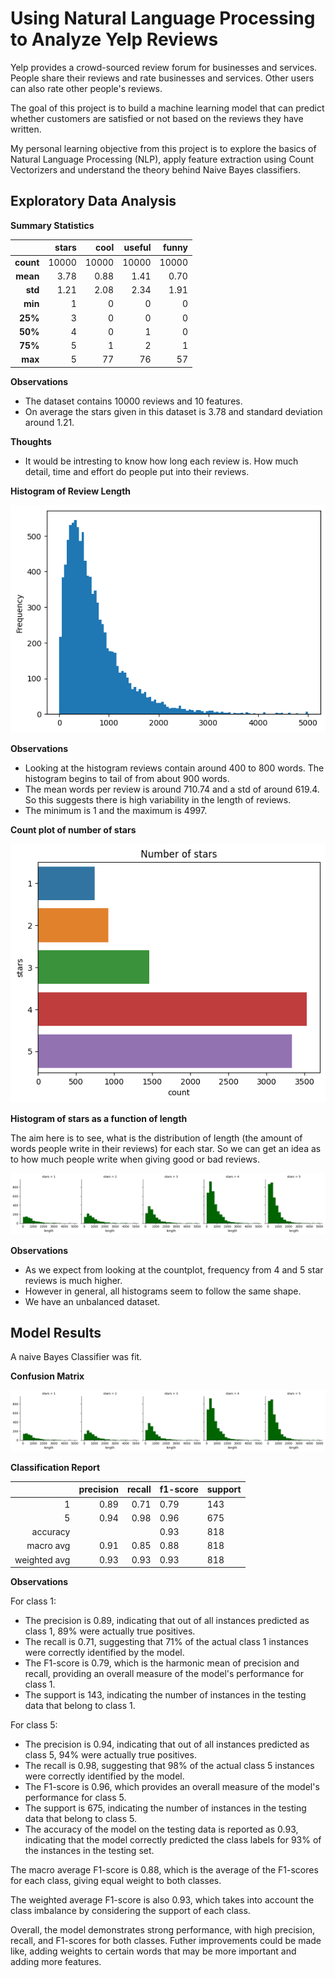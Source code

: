 # Using Natural Language Processing to Analyze Yelp Reviews

Yelp provides a crowd-sourced review forum for businesses and services. People share their reviews and rate businesses and services. Other users can also rate other people's reviews.

The goal of this project is to build a machine learning model that can predict whether customers are satisfied or not based on the reviews they have written.

My personal learning objective from this project is to explore the basics of Natural Language Processing (NLP), apply feature extraction using Count Vectorizers and understand the theory behind Naive Bayes classifiers.

## Exploratory Data Analysis

**Summary Statistics**

|           | **stars** | **cool** | **useful** | **funny** |
|----------:|----------:|---------:|-----------:|----------:|
| **count** |     10000 |    10000 |      10000 |     10000 |
|  **mean** |      3.78 |     0.88 |       1.41 |      0.70 |
|  **std**  |      1.21 |     2.08 |       2.34 |      1.91 |
|  **min**  |         1 |        0 |          0 |         0 |
|  **25%**  |         3 |        0 |          0 |         0 |
|  **50%**  |         4 |        0 |          1 |         0 |
|  **75%**  |         5 |        1 |          2 |         1 |
|  **max**  |         5 |       77 |         76 |        57 |

**Observations**
- The dataset contains 10000 reviews and 10 features.
- On average the stars given in this dataset is 3.78 and standard deviation around 1.21.


**Thoughts**
- It would be intresting to know how long each review is. How much detail, time and effort do people put into their reviews.

**Histogram of Review Length**

![Alt Text](1.png)

**Observations**
- Looking at the histogram reviews contain around 400 to 800 words. The histogram begins to tail of from about 900 words.
- The mean words per review is around 710.74 and a std of around 619.4. So this suggests there is high variability in the length of reviews. 
- The minimum is 1 and the maximum is 4997.

**Count plot of number of stars**

![Alt Text](2.png)

**Histogram of stars as a function of length**

The aim here is to see, what is the distribution of length (the amount of words people write in their reviews) for each star. So we can get an idea as to how much people write when giving good or bad reviews.

![Alt Text](3.png)

**Observations**
- As we expect from looking at the countplot, frequency from 4 and 5 star reviews is much higher. 
- However in general, all histograms seem to follow the same shape.
- We have an unbalanced dataset.


## Model Results

A naive Bayes Classifier was fit.

**Confusion Matrix**

![Alt Text](3.png)

**Classification Report**

|              | precision | recall | f1-score | support |
|-------------:|----------:|-------:|----------|---------|
|       1      |      0.89 | 0.71   | 0.79     | 143     |
|       5      |      0.94 | 0.98   | 0.96     | 675     |
|   accuracy   |           |        |     0.93 | 818     |
|   macro avg  |      0.91 | 0.85   | 0.88     | 818     |
| weighted avg |      0.93 | 0.93   | 0.93     | 818     |


**Observations**

For class 1:

- The precision is 0.89, indicating that out of all instances predicted as class 1, 89% were actually true positives.
- The recall is 0.71, suggesting that 71% of the actual class 1 instances were correctly identified by the model.
- The F1-score is 0.79, which is the harmonic mean of precision and recall, providing an overall measure of the model's performance for class 1.
- The support is 143, indicating the number of instances in the testing data that belong to class 1.

For class 5:

- The precision is 0.94, indicating that out of all instances predicted as class 5, 94% were actually true positives.
- The recall is 0.98, suggesting that 98% of the actual class 5 instances were correctly identified by the model.
- The F1-score is 0.96, which provides an overall measure of the model's performance for class 5.
- The support is 675, indicating the number of instances in the testing data that belong to class 5.
- The accuracy of the model on the testing data is reported as 0.93, indicating that the model correctly predicted the class labels for 93% of the instances in the testing set.


The macro average F1-score is 0.88, which is the average of the F1-scores for each class, giving equal weight to both classes.

The weighted average F1-score is also 0.93, which takes into account the class imbalance by considering the support of each class.

Overall, the model demonstrates strong performance, with high precision, recall, and F1-scores for both classes. Futher improvements could be made like, adding weights to certain words that may be more important and adding more features.







